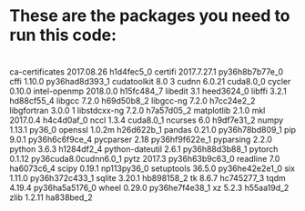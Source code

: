 # These are the packages you need to run this code:
#
ca-certificates           2017.08.26           h1d4fec5_0
certifi                   2017.7.27.1      py36h8b7b77e_0
cffi                      1.10.0           py36had8d393_1
cudatoolkit               8.0                           3
cudnn                     6.0.21                cuda8.0_0
cycler                    0.10.0                    <pip>
intel-openmp              2018.0.0             h15fc484_7
libedit                   3.1                  heed3624_0
libffi                    3.2.1                hd88cf55_4
libgcc                    7.2.0                h69d50b8_2
libgcc-ng                 7.2.0                h7cc24e2_2
libgfortran               3.0.0                         1
libstdcxx-ng              7.2.0                h7a57d05_2
matplotlib                2.1.0                     <pip>
mkl                       2017.0.4             h4c4d0af_0
nccl                      1.3.4                 cuda8.0_1
ncurses                   6.0                  h9df7e31_2
numpy                     1.13.1                   py36_0
openssl                   1.0.2m               h26d622b_1
pandas                    0.21.0           py36h78bd809_1
pip                       9.0.1            py36h6c6f9ce_4
pycparser                 2.18             py36hf9f622e_1
pyparsing                 2.2.0                     <pip>
python                    3.6.3                h1284df2_4
python-dateutil           2.6.1            py36h88d3b88_1
pytorch                   0.1.12          py36cuda8.0cudnn6.0_1
pytz                      2017.3           py36h63b9c63_0
readline                  7.0                  ha6073c6_4
scipy                     0.19.1              np113py36_0
setuptools                36.5.0           py36he42e2e1_0
six                       1.11.0           py36h372c433_1
sqlite                    3.20.1               hb898158_2
tk                        8.6.7                hc745277_3
tqdm                      4.19.4           py36ha5a5176_0
wheel                     0.29.0           py36he7f4e38_1
xz                        5.2.3                h55aa19d_2
zlib                      1.2.11               ha838bed_2
